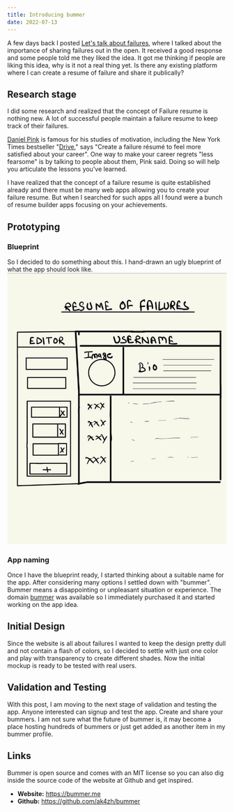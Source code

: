```yaml
---
title: Introducing bummer
date: 2022-07-13
---
```


A few days back I posted [Let's talk about failures](/blog/lets-talk-about-failures), where I talked about the importance of sharing failures out in the open. It received a good response and some people told me they liked the idea. It got me thinking if people are liking this idea, why is it not a real thing yet. Is there any existing platform where I can create a resume of failure and share it publically?

## Research stage
I did some research and realized that the concept of Failure resume is nothing new. A lot of successful people maintain a failure resume to keep track of their failures.

[Daniel Pink](https://www.danpink.com/) is famous for his studies of motivation, including the New York Times bestseller "[Drive](https://www.amazon.com/Drive-Surprising-Truth-About-Motivates/dp/1594484805)," says "Create a failure résumé to feel more satisfied about your career". One way to make your career regrets "less fearsome" is by talking to people about them, Pink said. Doing so will help you articulate the lessons you've learned.

I have realized that the concept of a failure resume is quite established already and there must be many web apps allowing you to create your failure resume. But when I searched for such apps all I found were a bunch of resume builder apps focusing on your achievements.

## Prototyping
### Blueprint
So I decided to do something about this. I hand-drawn an ugly blueprint of what the app should look like. 
![Bummer Blueprint](./bummer-blueprint.png)

### App naming
Once I have the blueprint ready, I started thinking about a suitable name for the app. After considering many options I settled down with "bummer".  Bummer means a disappointing or unpleasant situation or experience. The domain [bummer](https://bummer.me) was available so I immediately purchased it and started working on the app idea.


## Initial Design
Since the website is all about failures I wanted to keep the design pretty dull and not contain a flash of colors, so I decided to settle with just one color and play with transparency to create different shades. Now the initial mockup is ready to be tested with real users.

## Validation and Testing
With this post, I am moving to the next stage of validation and testing the app. Anyone interested can signup and test the app. Create and share your bummers. I am not sure what the future of bummer is, it may become a place hosting hundreds of bummers or just get added as another item in my bummer profile.

## Links
Bummer is open source and comes with an MIT license so you can also dig inside the source code of the website at Github and get inspired.
- **Website:** https://bummer.me
- **Github:** https://github.com/ak4zh/bummer